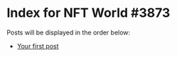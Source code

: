 # Index for NFT World #3873
Posts will be displayed in the order below:

- [Your first post](./001-first.md)

